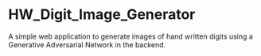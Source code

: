 # HW_Digit_Image_Generator
A simple web application to generate images of hand written digits using a Generative Adversarial Network in the backend.
